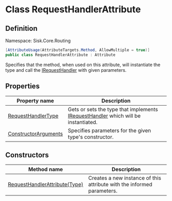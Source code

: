 # Class RequestHandlerAttribute

## Definition
Namespace: Sisk.Core.Routing

```csharp
[AttributeUsage(AttributeTargets.Method, AllowMultiple = true)]
public class RequestHandlerAttribute : Attribute
```

Specifies that the method, when used on this attribute, will instantiate the type and call the [IRequestHandler](/spec/Sisk/Core/Routing/Handlers/IRequestHandler) with given parameters.

## Properties

| Property name | Description |
| --- | --- |
| [RequestHandlerType](/spec/Sisk/Core/Routing/RequestHandlerAttribute/RequestHandlerType) | Gets or sets the type that implements [IRequestHandler](/spec/Sisk/Core/Routing/Handlers/IRequestHandler) which will be instantiated. | 
| [ConstructorArguments](/spec/Sisk/Core/Routing/RequestHandlerAttribute/ConstructorArguments) | Specifies parameters for the given type's constructor. | 

## Constructors

| Method name | Description |
| --- | --- |
| [RequestHandlerAttribute(Type)](/spec/Sisk/Core/Routing/RequestHandlerAttribute/_ctor--Type) | Creates a new instance of this attribute with the informed parameters. | 


